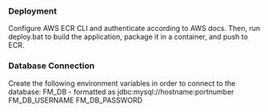 ### Deployment

Configure AWS ECR CLI and authenticate according to AWS docs.
Then, run deploy.bat to build the application, package it in a container, and push to ECR.

### Database Connection

Create the following environment variables in order to connect to the database:
FM_DB - formatted as jdbc:mysql://hostname:portnumber
FM_DB_USERNAME
FM_DB_PASSWORD